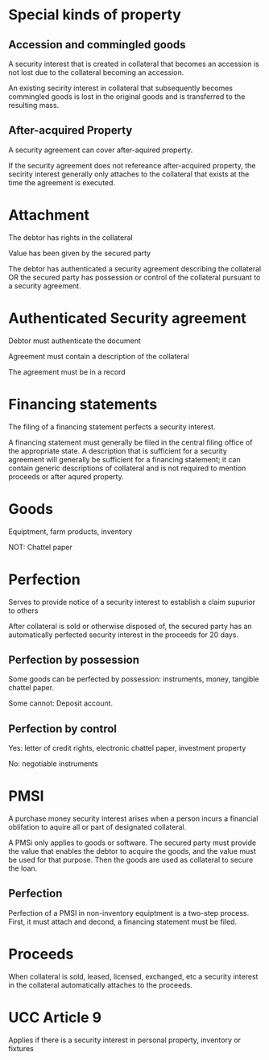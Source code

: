 # Special kinds of property

## Accession and commingled goods

A security interest that is created in collateral that becomes an accession is not lost due to the collateral becoming an accession.

An existing secirity interest in collateral that subsequently becomes commingled goods is lost in the original goods and is transferred to the resulting mass.

## After-acquired Property

A security agreement can cover after-aquired property.

If the security agreement does not refereance after-acquired property, the secirity interest generally only attaches to the collateral that exists at the time the agreement is executed.

# Attachment

The debtor has rights in the collateral

Value has been given by the secured party

The debtor has authenticated a security agreement describing the collateral OR the secured party has possession or control of the collateral pursuant to a security agreement.

# Authenticated Security agreement

Debtor must authenticate the document

Agreement must contain a description of the collateral 

The agreement must be in a record

# Financing statements

The filing of a financing statement perfects a security interest.

A financing statement must generally be filed in the central filing office of the appropriate state. A description that is sufficient for a security agreement will generally be sufficient for a financing statement; it can contain generic descriptions of collateral and is not required to mention proceeds or after aqured property.

# Goods

Equiptment, farm products, inventory

NOT: Chattel paper

# Perfection

Serves to provide notice of a security interest to establish a claim supurior to others

After collateral is sold or otherwise disposed of, the secured party has an automatically perfected security interest in the proceeds for 20 days.

## Perfection by possession

Some goods can be perfected by possession: instruments, money, tangible chattel paper.

Some cannot: Deposit account.

## Perfection by control

Yes: letter of credit rights, electronic chattel paper, investment property

No: negotiable instruments

# PMSI

A purchase money security interest arises when a person incurs a financial oblifation to aquire all or part of designated collateral.

A PMSi only applies to goods or software. The secured party must provide the value that enables the debtor to acquire the goods, and the value must be used for that purpose. Then the goods are used as collateral to secure the loan.

## Perfection

Perfection of a PMSI in non-inventory equiptment is a two-step process. First, it must attach and decond, a financing statement must be filed. 

# Proceeds

When collateral is sold, leased, licensed, exchanged, etc a security interest in the collateral automatically attaches to the proceeds.

# UCC Article 9

Applies if there is a security interest in personal property, inventory or fixtures





